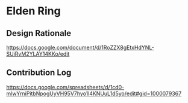 # Elden Ring

## Design Rationale
https://docs.google.com/document/d/1RoZZX8gEtxHdYNL-SUiRvM2YLAY14KKo/edit

## Contribution Log
https://docs.google.com/spreadsheets/d/1cd0-mlwYrniPitbNpogUyVH95V7hyo1l4KNUuL1d5yo/edit#gid=1000079367
